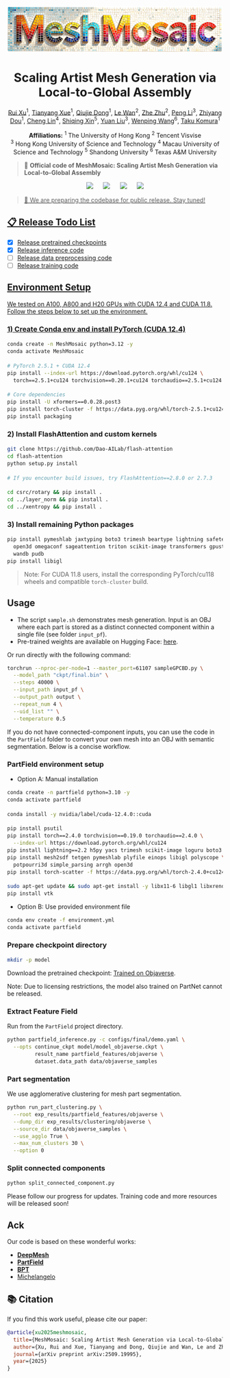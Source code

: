 <p align="center">
  <img src="assets/title.png" alt="MeshMosaic">
</p>

<div align="center">

# Scaling Artist Mesh Generation via Local-to-Global Assembly

</div>

<div align="center">

[Rui Xu](https://ruixu.me/)<sup>1</sup>, [Tianyang Xue](https://xty.im/)<sup>1</sup>, [Qiujie Dong](https://qiujiedong.github.io/)<sup>1</sup>, [Le Wan](#)<sup>2</sup>, [Zhe Zhu](https://scholar.google.com/citations?user=pM4ebg0AAAAJ&hl=en)<sup>2</sup>, [Peng Li](https://penghtyx.github.io/yuki-lipeng)<sup>3</sup>, [Zhiyang Dou](https://frank-zy-dou.github.io/)<sup>1</sup>, [Cheng Lin](https://clinplayer.github.io/)<sup>4</sup>, [Shiqing Xin](https://irc.cs.sdu.edu.cn/~shiqing/index.html)<sup>5</sup>, [Yuan Liu](https://liuyuan-pal.github.io/)<sup>3</sup>, [Wenping Wang](https://engineering.tamu.edu/cse/profiles/Wang-Wenping.html)<sup>6</sup>, [Taku Komura](https://www.cs.hku.hk/index.php/people/academic-staff/taku)<sup>1</sup>

**Affiliations:**
<sup>1</sup> The University of Hong Kong
<sup>2</sup> Tencent Visvise  
<sup>3</sup> Hong Kong University of Science and Technology
<sup>4</sup> Macau University of Science and Technology
<sup>5</sup> Shandong University
<sup>6</sup> Texas A&M University


</div>

> 🚀 **Official code of MeshMosaic: Scaling Artist Mesh Generation via Local-to-Global Assembly**

<div align="center">
<a href='http://arxiv.org/abs/2509.19995'><img src='https://img.shields.io/badge/arXiv-2509.19995-b31b1b.svg'></a> &nbsp;&nbsp;&nbsp;&nbsp;
<a href='https://xrvitd.github.io/MeshMosaic/index.html'><img src='https://img.shields.io/badge/Project-Page-Green'></a> &nbsp;&nbsp;&nbsp;&nbsp;
<a href="https://huggingface.co/Xrvitd/MeshMosaic"><img src="https://img.shields.io/badge/%F0%9F%A4%97%20Weights-HF-orange"></a> &nbsp;&nbsp;&nbsp;&nbsp;
<a href='https://youtu.be/TO5CqY5UHvI'><img src='https://img.shields.io/badge/Youtube-Video-b31b1b.svg'>
</div>

> 🚀 We are preparing the codebase for public release. Stay tuned!

## 📋 Release Todo List

- [x] Release pretrained checkpoints
- [x] Release inference code
- [ ] Release data preprocessing code
- [ ] Release training code

## Environment Setup

We tested on A100, A800 and H20 GPUs with CUDA 12.4 and CUDA 11.8. Follow the steps below to set up the environment.

### 1) Create Conda env and install PyTorch (CUDA 12.4)
```bash
conda create -n MeshMosaic python=3.12 -y
conda activate MeshMosaic

# PyTorch 2.5.1 + CUDA 12.4
pip install --index-url https://download.pytorch.org/whl/cu124 \
  torch==2.5.1+cu124 torchvision==0.20.1+cu124 torchaudio==2.5.1+cu124

# Core dependencies
pip install -U xformers==0.0.28.post3
pip install torch-cluster -f https://data.pyg.org/whl/torch-2.5.1+cu124.html
pip install packaging
```

### 2) Install FlashAttention and custom kernels
```bash
git clone https://github.com/Dao-AILab/flash-attention
cd flash-attention
python setup.py install

# If you encounter build issues, try FlashAttention==2.8.0 or 2.7.3

cd csrc/rotary && pip install .
cd ../layer_norm && pip install .
cd ../xentropy && pip install .
```

### 3) Install remaining Python packages
```bash
pip install pymeshlab jaxtyping boto3 trimesh beartype lightning safetensors \
  open3d omegaconf sageattention triton scikit-image transformers gpustat \
  wandb pudb
pip install libigl
```

> Note: For CUDA 11.8 users, install the corresponding PyTorch/cu118 wheels and compatible `torch-cluster` build.

## Usage

- The script `sample.sh` demonstrates mesh generation. Input is an OBJ where each part is stored as a distinct connected component within a single file (see folder `input_pf`).
- Pre-trained weights are available on Hugging Face: [here](https://huggingface.co/Xrvitd/MeshMosaic).

Or run directly with the following command:
```bash
torchrun --nproc-per-node=1 --master_port=61107 sampleGPCBD.py \
  --model_path "ckpt/final.bin" \
  --steps 40000 \
  --input_path input_pf \
  --output_path output \
  --repeat_num 4 \
  --uid_list "" \
  --temperature 0.5
```

If you do not have connected-component inputs, you can use the code in the `PartField` folder to convert your own mesh into an OBJ with semantic segmentation. Below is a concise workflow.

### PartField environment setup

- Option A: Manual installation
```bash
conda create -n partfield python=3.10 -y
conda activate partfield

conda install -y nvidia/label/cuda-12.4.0::cuda

pip install psutil
pip install torch==2.4.0 torchvision==0.19.0 torchaudio==2.4.0 \
  --index-url https://download.pytorch.org/whl/cu124
pip install lightning==2.2 h5py yacs trimesh scikit-image loguru boto3
pip install mesh2sdf tetgen pymeshlab plyfile einops libigl polyscope \
  potpourri3d simple_parsing arrgh open3d
pip install torch-scatter -f https://data.pyg.org/whl/torch-2.4.0+cu124.html

sudo apt-get update && sudo apt-get install -y libx11-6 libgl1 libxrender1
pip install vtk
```

- Option B: Use provided environment file
```bash
conda env create -f environment.yml
conda activate partfield
```

### Prepare checkpoint directory
```bash
mkdir -p model
```
Download the pretrained checkpoint: [Trained on Objaverse](https://huggingface.co/mikaelaangel/partfield-ckpt/blob/main/model_objaverse.ckpt).

Note: Due to licensing restrictions, the model also trained on PartNet cannot be released.

### Extract Feature Field
Run from the `PartField` project directory.
```bash
python partfield_inference.py -c configs/final/demo.yaml \
  --opts continue_ckpt model/model_objaverse.ckpt \
         result_name partfield_features/objaverse \
         dataset.data_path data/objaverse_samples
```

### Part segmentation
We use agglomerative clustering for mesh part segmentation.
```bash
python run_part_clustering.py \
  --root exp_results/partfield_features/objaverse \
  --dump_dir exp_results/clustering/objaverse \
  --source_dir data/objaverse_samples \
  --use_agglo True \
  --max_num_clusters 30 \
  --option 0
```

### Split connected components
```bash
python split_connected_component.py
```


Please follow our progress for updates. Training code and more resources will be released soon!

## Ack
Our code is based on these wonderful works:
* **[DeepMesh](https://github.com/zhaorw02/DeepMesh)**
* **[PartField](https://github.com/nv-tlabs/PartField)**
* **[BPT](https://github.com/Tencent-Hunyuan/bpt)**
* [Michelangelo](https://github.com/NeuralCarver/Michelangelo)






## 📚 Citation

If you find this work useful, please cite our paper:

```bibtex
@article{xu2025meshmosaic,
  title={MeshMosaic: Scaling Artist Mesh Generation via Local-to-Global Assembly},
  author={Xu, Rui and Xue, Tianyang and Dong, Qiujie and Wan, Le and Zhu, Zhe and Li, Peng and Dou, Zhiyang and Lin, Cheng and Xin, Shiqing and Liu, Yuan and others},
  journal={arXiv preprint arXiv:2509.19995},
  year={2025}
}
```
